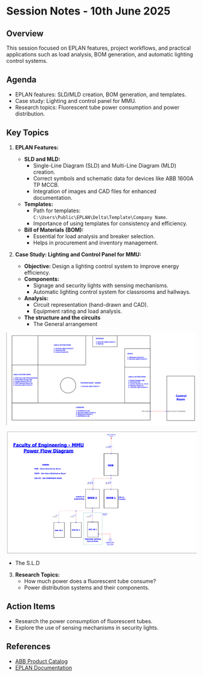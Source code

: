 # Session Notes - 10th June 2025

## Overview
This session focused on EPLAN features, project workflows, and practical applications such as load analysis, BOM generation, and automatic lighting control systems.

## Agenda
- EPLAN features: SLD/MLD creation, BOM generation, and templates.
- Case study: Lighting and control panel for MMU.
- Research topics: Fluorescent tube power consumption and power distribution.

## Key Topics
1. **EPLAN Features:**
   - **SLD and MLD:**
     - Single-Line Diagram (SLD) and Multi-Line Diagram (MLD) creation.
     - Correct symbols and schematic data for devices like ABB 1600A TP MCCB.
     - Integration of images and CAD files for enhanced documentation.
   - **Templates:**
     - Path for templates: `C:\Users\Public\EPLAN\Delta\Template\Company Name`.
     - Importance of using templates for consistency and efficiency.
   - **Bill of Materials (BOM):**
     - Essential for load analysis and breaker selection.
     - Helps in procurement and inventory management.

2. **Case Study: Lighting and Control Panel for MMU:**
   - **Objective:** Design a lighting control system to improve energy efficiency.
   - **Components:**
     - Signage and security lights with sensing mechanisms.
     - Automatic lighting control system for classrooms and hallways.
   - **Analysis:**
     - Circuit representation (hand-drawn and CAD).
     - Equipment rating and load analysis.
   - **The structure and the circuits**
      - The General arrangement

![The general arrangement;the structure of MMU faculty of Engineering](https://github.com/plochoidysis-ojwege/Industrial-Panel-Design/blob/main/Documentation/images%20for%20the%20session%20notes/MMU%20Faculty%20of%20Engineering%20Structure.png)

![The power flow diagram](https://github.com/plochoidysis-ojwege/Industrial-Panel-Design/blob/main/Documentation/images%20for%20the%20session%20notes/MMU%20faculty%20of%20Engineering%20power%20flow%20diagram.png)
  - The S.L.D
    
3. **Research Topics:**
   - How much power does a fluorescent tube consume?
   - Power distribution systems and their components.

## Action Items
- Research the power consumption of fluorescent tubes.
- Explore the use of sensing mechanisms in security lights.

## References
- [ABB Product Catalog](https://new.abb.com)
- [EPLAN Documentation](https://www.eplan-software.com)
